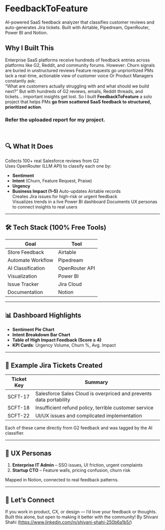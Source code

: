 # FeedbackToFeature
AI-powered SaaS feedback analyzer that classifies customer reviews and auto-generates Jira tickets. Built with Airtable, Pipedream, OpenRouter, Power BI and Notion.

## Why I Built This
Enterprise SaaS platforms receive hundreds of feedback entries across platforms like G2, Reddit, and community forums. However:
 Churn signals are buried in unstructured reviews
 Feature requests go unprioritized
 PMs lack a real-time, actionable view of customer voice
Or 
Product Managers constantly ask:  
“What are customers actually struggling with and what should we build next?”
But with hundreds of G2 reviews, emails, Reddit threads, and tickets... important insights get lost.
So I built **FeedbackToFeature** a solo project that helps PMs **go from scattered SaaS feedback to structured, prioritized action**.

**<h3>Refer the uploaded report for my project.</h3>** <br>

## 🔍 What It Does

Collects 100+ real Salesforce reviews from G2  
Uses OpenRouter (LLM API) to classify each one by:
- **Sentiment**
- **Intent** (Churn, Feature Request, Praise)
- **Urgency**
- **Business Impact (1–5)**
Auto-updates Airtable records  
Creates Jira issues for high-risk or urgent feedback  
Visualizes trends in a live Power BI dashboard
Documents UX personas to connect insights to real users
---

## 🛠️ Tech Stack (100% Free Tools)

| Goal               | Tool                      |
|--------------------|---------------------------|
| Store Feedback     | Airtable                  |
| Automate Workflow  | Pipedream                 |
| AI Classification  | OpenRouter API            |
| Visualization      | Power BI                  |
| Issue Tracker      | Jira Cloud                |
| Documentation      | Notion                    |

---

## 📊 Dashboard Highlights

- **Sentiment Pie Chart**  
- **Intent Breakdown Bar Chart**  
- **Table of High Impact Feedback (Score ≥ 4)**  
- **KPI Cards**: Urgency Volume, Churn %, Avg. Impact

---

## 📁 Example Jira Tickets Created

| Ticket Key | Summary |
|------------|---------|
| SCFT-17    | Salesforce Sales Cloud is overpriced and prevents data portability |
| SCFT-18    | Insufficient refund policy, terrible customer service |
| SCFT-22    | UI/UX issues and complicated implementation |

Each of these came directly from G2 feedback and was tagged by the AI classifier.

---

## 👤 UX Personas

1. **Enterprise IT Admin** – SSO issues, UI friction, urgent complaints  
2. **Startup CTO** – Feature walls, pricing confusion, churn risk

Mapped in Notion, connected to real feedback patterns.

---

## 👋 Let’s Connect

If you work in product, CX, or design — I’d love your feedback or thoughts.  
Built this alone, but open to making it better with the community!
By Shivani Shahi (https://www.linkedin.com/in/shivani-shahi-250b6a1b5/)

